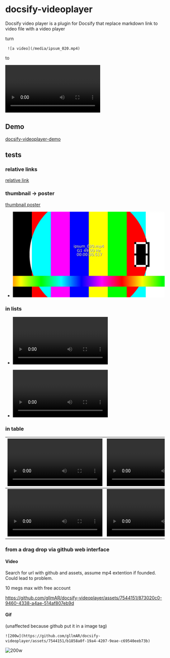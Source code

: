 # docsify-videoplayer
Docsify video player is a plugin for Docsify that replace markdown link to video file with a video player

turn 
```
 ![a video](/media/ipsum_020.mp4)
```
to 

![a video that work on docsify pages](/media/ipsum_020.mp4)


## Demo 

[docsify-videoplayer-demo](https://gllmar.github.io/docsify-videoplayer/#/)

## tests

### relative links

[relative link](subfolder/)

### thumbnail -> poster
[thumbnail poster](thumbnailposter.md)

* ![[ipsum_001](./media/ipsum_020.mp4)](./media/thumb_ipsum_020.webp)

### in lists

* ![a video](/media/ipsum_020.mp4)

* ![another video with relative link](media/ipsum_030.mp4)


### in table

| ![A](/media/ipsum_020.mp4) | ![B](/media/ipsum_030.mp4) |
|- | -|
| ![C](/media/ipsum_040.mp4)  | ![D](/media/ipsum_050.mp4)  |

### from a drag drop via github web interface

#### Video

Search for url with github and assets, assume mp4 extention if founded. Could lead to problem. 

10 megs max with free account

https://github.com/gllmAR/docsify-videoplayer/assets/7544151/873020c0-9460-4338-a4ae-514af807eb9d

#### Gif 
(unaffected because github put it in a image tag)

```
![200w](https://github.com/gllmAR/docsify-videoplayer/assets/7544151/b1858a0f-19a4-4207-9eae-c69540eeb73b)
```

![200w](https://github.com/gllmAR/docsify-videoplayer/assets/7544151/b1858a0f-19a4-4207-9eae-c69540eeb73b)


